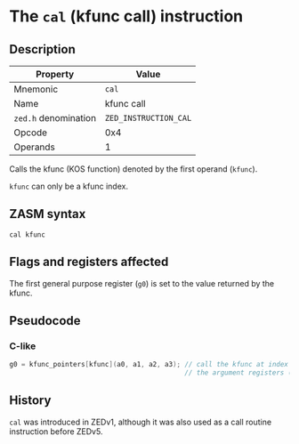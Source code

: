 # The `cal` (kfunc call) instruction

## Description

| Property             | Value                 |
|----------------------|-----------------------|
| Mnemonic             | `cal`                 |
| Name                 | kfunc call            |
| `zed.h` denomination | `ZED_INSTRUCTION_CAL` |
| Opcode               | 0x4                   |
| Operands             | 1                     |

Calls the kfunc (KOS function) denoted by the first operand (`kfunc`).

`kfunc` can only be a kfunc index.

## ZASM syntax

```zasm
cal kfunc
```

## Flags and registers affected

The first general purpose register (`g0`) is set to the value returned by the kfunc.

## Pseudocode

### C-like

```c
g0 = kfunc_pointers[kfunc](a0, a1, a2, a3); // call the kfunc at index 'kfunc' and store the return value in 'g0'
                                            // the argument registers ('a0', 'a1', 'a2', and 'a3') are set depending on the kfunc in question
```

## History

`cal` was introduced in ZEDv1, although it was also used as a call routine instruction before ZEDv5.

